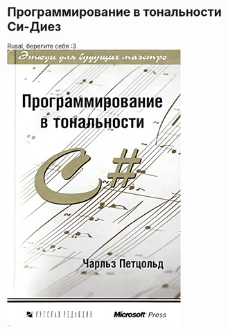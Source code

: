 ﻿# Программирование в тональности Си-Диез
Rusal, берегите себя :3
![Иллюстрация к проекту](https://github.com/jarpex/dotNET_CS_Practice/raw/master/C%23.png)